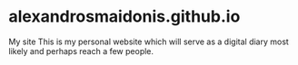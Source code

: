 # alexandrosmaidonis.github.io
My site
This is my personal website which will serve as a digital diary most likely and perhaps reach a few people.
